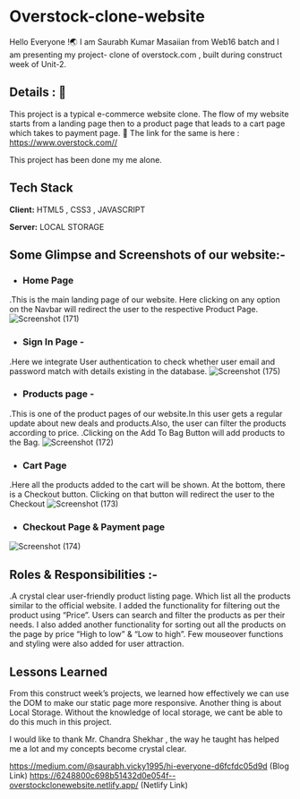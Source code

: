 # Overstock-clone-website

Hello Everyone !🌏 I am Saurabh Kumar Masaiian from Web16 batch and I am presenting my project- clone of overstock.com , built during construct week of Unit-2.


## Details : 🔭

This project is a typical e-commerce website clone. The flow of my website starts from a landing page then to a product page that leads to a cart page which takes to payment page.
🚀 The link for the same is here : https://www.overstock.com//

This project has been done my me alone.

## Tech Stack

**Client:** HTML5 , CSS3 , JAVASCRIPT

**Server:** LOCAL STORAGE


## Some Glimpse and Screenshots of our website:-
- ### Home Page
.This is the main landing page of our website. Here clicking on any option on the Navbar will redirect the user to the respective Product Page.
![Screenshot (171)](https://user-images.githubusercontent.com/99671592/190472904-3e92c01f-1f2c-477d-a96e-77a63cf79a4d.png)

- ### Sign In Page -
.Here we integrate User authentication to check whether user email and password match with details existing in the database.
![Screenshot (175)](https://user-images.githubusercontent.com/99671592/190473182-b4088037-8a8b-4589-ac33-1c6236f26217.png)

- ### Products page -
.This is one of the product pages of our website.In this user gets a regular update about new deals and products.Also, the user can filter the products according to price.
.Clicking on the Add To Bag Button will add products to the Bag.
![Screenshot (172)](https://user-images.githubusercontent.com/99671592/190473469-f9694df5-5bff-4420-b622-98a0ca3e691a.png)


- ### Cart Page
.Here all the products added to the cart will be shown. At the bottom, there is a Checkout button. Clicking on that button will redirect the user to the Checkout
![Screenshot (173)](https://user-images.githubusercontent.com/99671592/190473566-3a9f470d-0fba-43dd-af25-0fb85992f74e.png)

- ### Checkout Page & Payment page
![Screenshot (174)](https://user-images.githubusercontent.com/99671592/190473603-6c2d5415-50f0-4ff6-8588-1c5eabcd1c1d.png)

## Roles & Responsibilities :-
.A crystal clear user-friendly product listing page. Which list all the products similar to the official website. I added the functionality for filtering out the product using “Price”. Users can search and filter the products as per their needs. I also added another functionality for sorting out all the products on the page by price “High to low” & “Low to high”. Few mouseover functions and styling were also added for user attraction.
    
## Lessons Learned
From this construct week’s projects, we learned how effectively we can use the DOM to make our static page more responsive. Another thing is about Local Storage. Without the knowledge of local storage, we cant be able to do this much in this project.

I would like to thank Mr. Chandra Shekhar , the way he taught has helped me a lot and my concepts become crystal clear.

https://medium.com/@saurabh.vicky1995/hi-everyone-d6fcfdc05d9d  (Blog Link)
https://6248800c698b51432d0e054f--overstockclonewebsite.netlify.app/ (Netlify Link)
